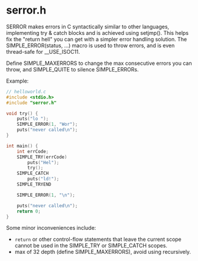 # serror.h

SERROR makes errors in C syntactically similar to other languages,
implementing try & catch blocks and is achieved using setjmp(). This helps
fix the "return hell" you can get with a simpler error handling solution.
The SIMPLE_ERROR(status, ...) macro is used to throw errors, and is even
thread-safe for __USE_ISOC11.

Define SIMPLE_MAXERRORS to change the max consecutive errors you can throw,
and SIMPLE_QUITE to silence SIMPLE_ERRORs.

Example:
```C
// helloworld.c
#include <stdio.h>
#include "serror.h"

void try() {
    puts("lo ");
    SIMPLE_ERROR(1, "Wor");
    puts("never called\n");
}

int main() {
    int errCode;
    SIMPLE_TRY(errCode)
        puts("Hel");
        try();
    SIMPLE_CATCH
        puts("ld!");
    SIMPLE_TRYEND

    SIMPLE_ERROR(1, "\n");

    puts("never called\n");
    return 0;
}
```

Some minor inconveniences include:
- `return` or other control-flow statements that leave the current scope cannot be used in the SIMPLE_TRY or SIMPLE_CATCH scopes.
- max of 32 depth (define SIMPLE_MAXERRORS), avoid using recursively.
